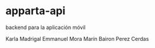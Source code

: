 apparta-api
===========

backend para la aplicación móvil

Karla Madrigal
Emmanuel Mora Marín
Bairon Perez Cerdas
